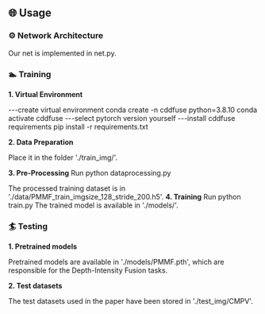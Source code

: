 ## 🌐 Usage

### ⚙ Network Architecture

Our net is implemented in net.py.

### 🏊 Training
**1. Virtual Environment**

---create virtual environment
conda create -n cddfuse python=3.8.10
conda activate cddfuse
---select pytorch version yourself
---install cddfuse requirements
pip install -r requirements.txt

**2. Data Preparation**

 Place it in the folder './train_img/'.

**3. Pre-Processing**
Run python dataprocessing.py
 
The processed training dataset is in './data/PMMF_train_imgsize_128_stride_200.h5'.
**4. Training**
Run python train.py
The trained model is available in './models/'.

### 🏄 Testing

**1. Pretrained models**

Pretrained models are available in './models/PMMF.pth', which are responsible for the Depth-Intensity Fusion  tasks.

**2. Test datasets**

The test datasets used in the paper have been stored in './test_img/CMPV'.

